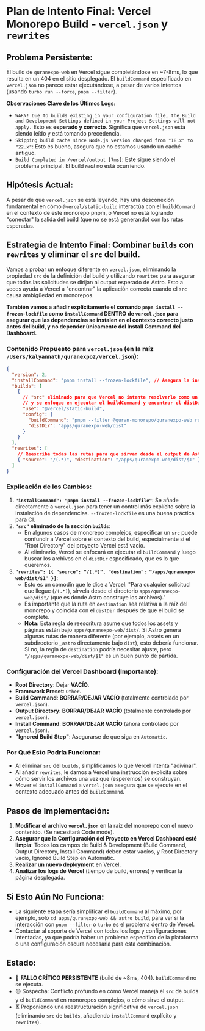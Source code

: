 # Plan de Intento Final: Vercel Monorepo Build - `vercel.json` y `rewrites`

## Problema Persistente:
El build de `quranexpo-web` en Vercel sigue completándose en ~7-8ms, lo que resulta en un 404 en el sitio desplegado. El `buildCommand` especificado en `vercel.json` no parece estar ejecutándose, a pesar de varios intentos (usando `turbo run --force`, `pnpm --filter`).

**Observaciones Clave de los Últimos Logs:**
-   `WARN! Due to builds existing in your configuration file, the Build and Development Settings defined in your Project Settings will not apply.` Esto es **esperado y correcto**. Significa que `vercel.json` está siendo leído y está tomando precedencia.
-   `Skipping build cache since Node.js version changed from "18.x" to "22.x"`: Esto es bueno, asegura que no estamos usando un caché antiguo.
-   `Build Completed in /vercel/output [7ms]`: Este sigue siendo el problema principal. El build *real* no está ocurriendo.

## Hipótesis Actual:
A pesar de que `vercel.json` se está leyendo, hay una desconexión fundamental en cómo `@vercel/static-build` interactúa con el `buildCommand` en el contexto de este monorepo pnpm, o Vercel no está logrando "conectar" la salida del build (que no se está generando) con las rutas esperadas.

## Estrategia de Intento Final: Combinar `builds` con `rewrites` y eliminar el `src` del build.

Vamos a probar un enfoque diferente en `vercel.json`, eliminando la propiedad `src` de la definición del build y utilizando `rewrites` para asegurar que todas las solicitudes se dirijan al output esperado de Astro. Esto a veces ayuda a Vercel a "encontrar" la aplicación correcta cuando el `src` causa ambigüedad en monorepos.

**También vamos a añadir explícitamente el comando `pnpm install --frozen-lockfile` como `installCommand` DENTRO de `vercel.json` para asegurar que las dependencias se instalen en el contexto correcto justo antes del build, y no depender únicamente del Install Command del Dashboard.**

### Contenido Propuesto para `vercel.json` (en la raíz `/Users/kalyannath/quranexpo2/vercel.json`):
```json
{
  "version": 2,
  "installCommand": "pnpm install --frozen-lockfile", // Asegura la instalación en el contexto de vercel.json
  "builds": [
    {
      // "src" eliminado para que Vercel no intente resolverlo como un entrypoint específico
      // y se enfoque en ejecutar el buildCommand y encontrar el distDir.
      "use": "@vercel/static-build",
      "config": {
        "buildCommand": "pnpm --filter @quran-monorepo/quranexpo-web run build",
        "distDir": "apps/quranexpo-web/dist"
      }
    }
  ],
  "rewrites": [
    // Reescribe todas las rutas para que sirvan desde el output de Astro
    { "source": "/(.*)", "destination": "/apps/quranexpo-web/dist/$1" }
  ]
}
```

### Explicación de los Cambios:
1.  **`"installCommand": "pnpm install --frozen-lockfile"`**: Se añade directamente a `vercel.json` para tener un control más explícito sobre la instalación de dependencias. `--frozen-lockfile` es una buena práctica para CI.
2.  **`"src"` eliminado de la sección `builds`**:
    *   En algunos casos de monorepo complejos, especificar un `src` puede confundir a Vercel sobre el contexto del build, especialmente si el "Root Directory" del proyecto Vercel está vacío.
    *   Al eliminarlo, Vercel se enfocará en ejecutar el `buildCommand` y luego buscar los archivos en el `distDir` especificado, que es lo que queremos.
3.  **`"rewrites": [{ "source": "/(.*)", "destination": "/apps/quranexpo-web/dist/$1" }]`**:
    *   Esto es un comodín que le dice a Vercel: "Para cualquier solicitud que llegue (`/(.*)`), sírvela desde el directorio `apps/quranexpo-web/dist/` (que es donde Astro construye los archivos)."
    *   Es importante que la ruta en `destination` sea relativa a la raíz del monorepo y coincida con el `distDir` después de que el build se complete.
    *   **Nota:** Esta regla de reescritura asume que todos los assets y páginas están bajo `apps/quranexpo-web/dist/`. Si Astro genera algunas rutas de manera diferente (por ejemplo, assets en un subdirectorio `_astro` directamente bajo `dist`), esto debería funcionar. Si no, la regla de `destination` podría necesitar ajuste, pero `"/apps/quranexpo-web/dist/$1"` es un buen punto de partida.

### Configuración del Vercel Dashboard (Importante):
-   **Root Directory**: Dejar **VACÍO**.
-   **Framework Preset**: `Other`.
-   **Build Command**: **BORRAR/DEJAR VACÍO** (totalmente controlado por `vercel.json`).
-   **Output Directory**: **BORRAR/DEJAR VACÍO** (totalmente controlado por `vercel.json`).
-   **Install Command**: **BORRAR/DEJAR VACÍO** (ahora controlado por `vercel.json`).
-   **"Ignored Build Step"**: Asegurarse de que siga en `Automatic`.

### Por Qué Esto Podría Funcionar:
-   Al eliminar `src` del `builds`, simplificamos lo que Vercel intenta "adivinar".
-   Al añadir `rewrites`, le damos a Vercel una instrucción explícita sobre cómo servir los archivos una vez que (esperemos) se construyan.
-   Mover el `installCommand` a `vercel.json` asegura que se ejecute en el contexto adecuado antes del `buildCommand`.

## Pasos de Implementación:
1.  **Modificar el archivo `vercel.json`** en la raíz del monorepo con el nuevo contenido. (Se necesitará Code mode).
2.  **Asegurar que la Configuración del Proyecto en Vercel Dashboard esté limpia**: Todos los campos de Build & Development (Build Command, Output Directory, Install Command) deben estar vacíos, y Root Directory vacío, Ignored Build Step en Automatic.
3.  **Realizar un nuevo deployment** en Vercel.
4.  **Analizar los logs de Vercel** (tiempo de build, errores) y verificar la página desplegada.

## Si Esto Aún No Funciona:
-   La siguiente etapa sería simplificar el `buildCommand` al máximo, por ejemplo, solo `cd apps/quranexpo-web && astro build`, para ver si la interacción con `pnpm --filter` o `turbo` es el problema dentro de Vercel.
-   Contactar al soporte de Vercel con todos los logs y configuraciones intentadas, ya que podría haber un problema específico de la plataforma o una configuración oscura necesaria para esta combinación.

## Estado:
-   🔴 **FALLO CRÍTICO PERSISTENTE** (build de ~8ms, 404). `buildCommand` no se ejecuta.
-   🟡 Sospecha: Conflicto profundo en cómo Vercel maneja el `src` de builds y el `buildCommand` en monorepos complejos, o cómo sirve el output.
-   ⏳ Proponiendo una reestructuración significativa de `vercel.json` (eliminando `src` de `builds`, añadiendo `installCommand` explícito y `rewrites`).